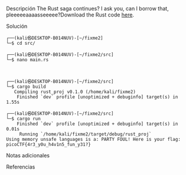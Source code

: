 Descripción
	The Rust saga continues? I ask you, can I borrow that, pleeeeeaaaasseeeee?Download the Rust code [here](https://challenge-files.picoctf.net/c_verbal_sleep/babfbee79718a6363826ba86300173ffde6d81577e9dd07d4130c53a7eecf6c3/fixme2.tar.gz).
	
Solución
	
	┌──(kali㉿DESKTOP-B014NUV)-[~/fixme2]
	└─$ cd src/
	
	┌──(kali㉿DESKTOP-B014NUV)-[~/fixme2/src]
	└─$ nano main.rs
	
	
	
	┌──(kali㉿DESKTOP-B014NUV)-[~/fixme2/src]
	└─$ cargo build
	   Compiling rust_proj v0.1.0 (/home/kali/fixme2)
	    Finished `dev` profile [unoptimized + debuginfo] target(s) in 1.55s
	
	┌──(kali㉿DESKTOP-B014NUV)-[~/fixme2/src]
	└─$ cargo run
	    Finished `dev` profile [unoptimized + debuginfo] target(s) in 0.01s
	     Running `/home/kali/fixme2/target/debug/rust_proj`
	Using memory unsafe languages is a: PARTY FOUL! Here is your flag: picoCTF{4r3_y0u_h4v1n5_fun_y31?}
	
Notas adicionales
	
	
Referencias
	
	
